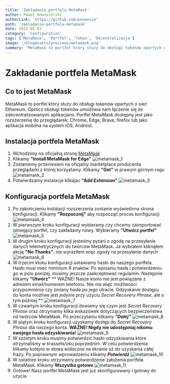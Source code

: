 ```yaml
---
title: 'Zakładanie portfela MetaMask'
author: Paweł Nowosielski
authorLink: 'https://github.com/pnowosie'
path: 'zakladanie-portfela-metamask'
date: 2022-05-03
category: 'Configuration'
tags: ['MetaMask', 'Portfel', 'Token', 'Decentralizacja']
image: '/blogAssets/previews/metamask.png'
summary: 'MetaMask to portfel który służy do obsługi tokenów opartych o sieć Ethereum. Oprócz obsługi tokenów umożliwia nam łączenie się ze zdecentralizowanymi aplikacjami.'
---
```


# Zakładanie portfela MetaMask

## Co to jest MetaMask

MetaMask to portfel który służy do obsługi tokenów opartych o sieć Ethereum. Oprócz obsługi tokenów umożliwia nam łączenie się ze zdecentralizowanymi aplikacjami. Portfel MetaMask dostępny jest jako rozszerzenię do przeglądarek: Chrome, Edge, Brave, firefox lub jako aplikacja mobilna na system iOS, Android.

## Instalacja portfela MetaMask
1. Wchodzimy na oficjalną stronę [MetaMask](https://metamask.io/download/)
2. Klikamy **"Install MetaMask for Edge"**
![metamask_1](assets/metamask_1.png)
3. Zostaniemy przeniesieni na oficjalny marketplace producenta przeglądarki z której korzystamy. Klikamy **"Get"** w prawym górnym rogu
![metamask_2](assets/metamask_2.png)
4. Potwierdzamy instalacje klikajac **"Add Extension"**
![metamask_3](assets/metamask_3.png)

## Konfiguracja portfela MetaMask
1. Po zakończeniu instalacji rozszerzenia zostanie wyświetlona strona konfiguracji. Klikamy **"Rozpocznij"** aby rozpocząć proces konfiguracji
![metamask_4](assets/metamask_4.png)
2. W pierwszym kroku konfiguracji wybieramy czy chcemy zaimportować istniejący portfel, czy zakładamy nowy. Wybieramy **"Utwórz portfel"**
![metamask_5](assets/metamask_5.png)
3. W drugim kroku konfiguracji jesteśmy pytani o zgodę na przesyłanie danych telemetrycznych do twórców MetaMask. Ja wybrałem kliknąłem akcję **"No Thanks"**, nie wyraziłem więc zgody na przesyłanie danych
![metamask_6](assets/metamask_6.png)
4. W trzecim ktoku konfiguracji ustawiamy hasło do naszego portfela. Hasło musi mieć minimum 8 znaków. Po wpisaniu hasła i potwierdzeniu go w polu poniżej, musimy jeszcze zaakceptować regulamin. Następnie klikamy **"Utwórz"** 
** WAŻNE! Nasze konto nie jest powiązane z adresem email/numerem telefomu. Nie ma więc możliwości przypomnienia czy zmiany hasła po jego utracie. Odzyskanie dostępu do konta możliwe jest jedynie przy użyciu *Secret Recovery Phrase*, ale o tym później.**
![metamask_7](assets/metamask_7.png)
5. W czwartym kroku konfiguracji dowiemy się czym jest *Secret Recovery Phrase* oraz otrzymamy kilka wskazówek dotyczących bezpieczeństwa od twórców MetaMask. Po przeczytaniu klikamy ***"Dalej"***
![metamask_8](assets/metamask_8.png)
6. W piątym kroku konfiguracji uzyskamy dostęp do *Secret Recovery Phrase* dla naszego konta. **WAŻNE! Nigdy nie udostępniaj nikomu swojego hasła odzyskiwania!**
![metamask_9](assets/metamask_9.png)
7. W szóstym kroku musimy potwierdzić hasło odzyskiwania które otrzymaliśmy w krassets/oku poprzednim. W celu potwierdzenia klikamy kolejno w słowa widoczne na ekranie aż do uzyskania całej frazy. Po poprawnym wprowadzeniu klikamy ***Potwierdź***
![metamask_10](assets/metamask_10.png)
8. W ostatnim kroku otrzymamy potwierdzenie założenia portfela MetaMask. Klikamy **Wszystko gotowe**
![metamask_11](assets/metamask_11.png)
9. Gotowe! Nasz portfel MetaMask jest już skonfigurowany i gotowy do użycia
